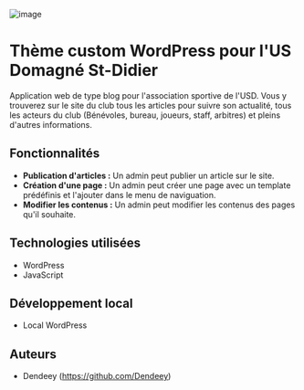 ![image](https://github.com/Dendeey/res03-projet-final/assets/103638209/ee17c519-4b91-4790-9cb1-23f56531d766)

# Thème custom WordPress pour l'US Domagné St-Didier

Application web de type blog pour l'association sportive de l'USD. Vous y trouverez sur le site du club tous les articles pour suivre son actualité, tous les acteurs du club (Bénévoles, bureau, joueurs, staff, arbitres) et pleins d'autres informations.

## Fonctionnalités

- **Publication d'articles :** Un admin peut publier un article sur le site.
- **Création d'une page :** Un admin peut créer une page avec un template prédéfinis et l'ajouter dans le menu de naviguation.
- **Modifier les contenus :** Un admin peut modifier les contenus des pages qu'il souhaite.

## Technologies utilisées

- WordPress
- JavaScript

## Développement local

- Local WordPress

## Auteurs

- Dendeey (https://github.com/Dendeey)
